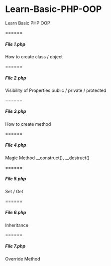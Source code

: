 # Learn-Basic-PHP-OOP
Learn Basic PHP OOP

======
##### File 1.php
How to create class / object

======
##### File 2.php
Visibility of Properties public / private / protected

======
##### File 3.php
How to create method

======
##### File 4.php
Magic Method __construct(), __destruct()

======
##### File 5.php
Set / Get

======
##### File 6.php
Inheritance

======
##### File 7.php
Override Method

